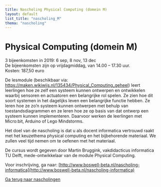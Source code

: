 ```yaml
---
title: Nascholing Physical Computing (domein M)
layout: default
list_title: "nascholing_M"
thema: "nascholing"
---
```


# Physical Computing (domein M)
3 bijeenkomsten in 2019: 6 sep, 8 nov, 13 dec <br>
De bijeenkomsten zijn op vrijdagmiddag, van 14.00 – 17.30 uur. <br>
Kosten: 187,50 euro

De lesmodule (beschikbaar via: https://maken.wikiwijs.nl/135434/Physical_Computing_geheel) leert leerlingen hoe ze zelf een systeem kunnen ontwerpen en ontwikkelen waarbij sensoren en actuatoren een belangrijke rol spelen. Ze zien hoe dit soort systemen in het dagelijks leven een belangrijke functie hebben. Ze leren hoe ze zo’n systeem kunnen ontwerpen met behulp van toestandsdiagrammen en ze leren hoe ze op basis van dat ontwerp een systeem kunnen implementeren. Daarvoor werken de leerlingen met Micro:bit, Arduino of Lego Mindstorms.

Het doel van de nascholing is dat u als docent informatica vertrouwd raakt met het keuzethema physical computing en het bijbehorende materiaal. We zullen veel tijd nemen om te oefenen met het materiaal.

De cursus wordt gegeven door Martin Bruggink, vakdidacticus informatica TU Delft, mede-ontwikkelaar van de module Physical Computing.

Voor inschrijving, ga naar: [http://www.boswell-beta.nl/nascholing-informatica](http://www.boswell-beta.nl/nascholing-informatica)

[Ga terug naar nascholingen]({{site.baseurl}}/nascholing)
